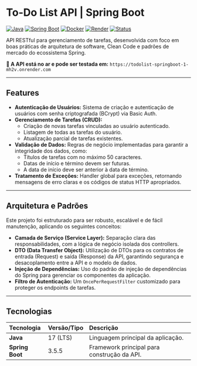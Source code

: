 # To-Do List API | Spring Boot

[![Java](https://img.shields.io/badge/Java-17-orange.svg)](https://www.java.com)
[![Spring Boot](https://img.shields.io/badge/Spring_Boot-3.5.5-brightgreen.svg)](https://spring.io/projects/spring-boot)
[![Docker](https://img.shields.io/badge/Docker-Build-blue.svg)](https://www.docker.com/)
[![Render](https://img.shields.io/badge/Deploy-Render-cyan.svg)](https://render.com/)
[![Status](https://img.shields.io/badge/Status-Online-brightgreen.svg)](https://todolist-springboot-1-mh2v.onrender.com)

API RESTful para gerenciamento de tarefas, desenvolvida com foco em boas práticas de arquitetura de software, Clean Code e padrões de mercado do ecossistema Spring.

**🚀 A API está no ar e pode ser testada em:** `https://todolist-springboot-1-mh2v.onrender.com`

---

## Features

- **Autenticação de Usuários:** Sistema de criação e autenticação de usuários com senha criptografada (BCrypt) via Basic Auth.
- **Gerenciamento de Tarefas (CRUD):**
  - Criação de novas tarefas vinculadas ao usuário autenticado.
  - Listagem de todas as tarefas do usuário.
  - Atualização parcial de tarefas existentes.
- **Validação de Dados:** Regras de negócio implementadas para garantir a integridade dos dados, como:
  - Títulos de tarefas com no máximo 50 caracteres.
  - Datas de início e término devem ser futuras.
  - A data de início deve ser anterior à data de término.
- **Tratamento de Exceções:** Handler global para exceções, retornando mensagens de erro claras e os códigos de status HTTP apropriados.

---

## Arquitetura e Padrões

Este projeto foi estruturado para ser robusto, escalável e de fácil manutenção, aplicando os seguintes conceitos:

- **Camada de Serviço (Service Layer):** Separação clara das responsabilidades, com a lógica de negócio isolada dos controllers.
- **DTO (Data Transfer Object):** Utilização de DTOs para os contratos de entrada (Request) e saída (Response) da API, garantindo segurança e desacoplamento entre a API e o modelo de dados.
- **Injeção de Dependências:** Uso do padrão de injeção de dependências do Spring para gerenciar os componentes da aplicação.
- **Filtro de Autenticação:** Um `OncePerRequestFilter` customizado para proteger os endpoints de tarefas.

---

## Tecnologias

| Tecnologia      | Versão/Tipo | Descrição                                             |
| :-------------- | :---------- | :---------------------------------------------------- |
| **Java** | 17 (LTS)    | Linguagem principal da aplicação.                     |
| **Spring Boot** | 3.5.5       | Framework principal para construção da API.           |
